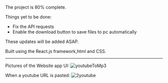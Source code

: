 The project is 80% complete.

Things yet to be done:
* Fix the API requests
* Enable the download button to save files to pc automatically

These updates will be added ASAP.

Built using the React.js framework,html and CSS.

**************************************************************************************************************

Pictures of the Website app UI:
![youtubeToMp3](https://github.com/Tshibanda1/Youtube-to-Mp3-Downloader/assets/118852771/b2c63178-7803-41ec-8b58-1ce97083a6e2)

When a youtube URL is pasted:
![2youtube](https://github.com/Tshibanda1/Youtube-to-Mp3-Downloader/assets/118852771/760c6858-0079-475d-bc71-3bdd1da81c7b)


